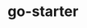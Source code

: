 # go-starter

[//]: # (TODO Add build status badge.)
<!--
[![Build status](https://badge.buildkite.com/007d4fccb37657c53dace6d7c6216bccee6aadae5ad5e3f474.svg?branch=master)](https://buildkite.com/assembly-payments-platform/uauth-api)
-->

[//]: # (TODO Add link to developer getting started readme in separate repository.)
